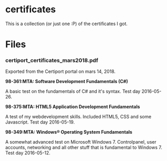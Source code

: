 # certificates
This is a collection (or just one :P) of the certificates I got.

# Files
### certiport_certificates_mars2018.pdf
Exported from the Certiport portal on mars 14, 2018.

**98-361:MTA: Software Development Fundamentals (C#)**

A basic test on the fundamentals of C# and it's syntax. Test day 2016-05-26.

**98-375:MTA: HTML5 Application Development Fundamentals**

A test of my webdevelopment skills. Included HTML5, CSS and some Javascript. Test day 2016-05-19.

**98-349:MTA: Windows® Operating System Fundamentals**

A somewhat advanced test on Microsoft Windows 7. Controlpanel, user accounts, networking and all other stuff that is fundamental to Windows 7. Test day 2016-05-12.
